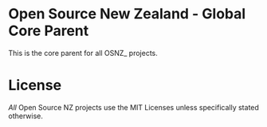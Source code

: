 Open Source New Zealand - Global Core Parent
===========
This is the core parent for all OSNZ_ projects.

License
===========
*All* Open Source NZ projects use the MIT Licenses unless specifically stated otherwise.